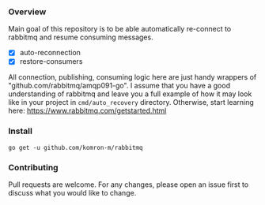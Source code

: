 ### Overview

Main goal of this repository is to be able automatically re-connect to rabbitmq and resume consuming messages.

- [x] auto-reconnection
- [x] restore-consumers

All connection, publishing, consuming logic here are just handy wrappers of "github.com/rabbitmq/amqp091-go". I assume
that you have a good understanding of rabbitmq and leave you a full example of how it may look like in your
project in `cmd/auto_recovery` directory. Otherwise, start learning here: https://www.rabbitmq.com/getstarted.html

### Install

```shell
go get -u github.com/komron-m/rabbitmq
```

### Contributing

Pull requests are welcome. For any changes, please open an issue first to discuss what you would like to change.
